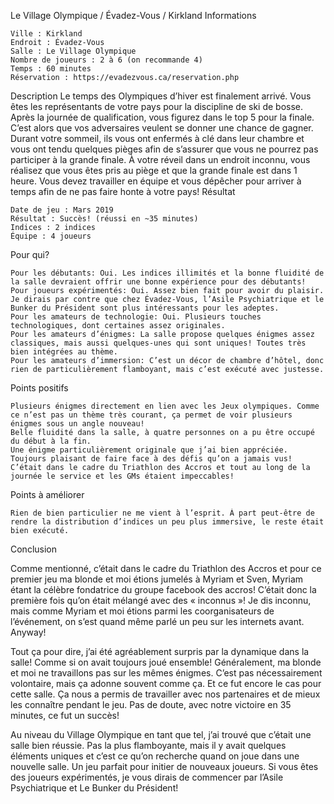 
Le Village Olympique / Évadez-Vous / Kirkland
Informations

    Ville : Kirkland
    Endroit : Évadez-Vous
    Salle : Le Village Olympique
    Nombre de joueurs : 2 à 6 (on recommande 4)
    Temps : 60 minutes
    Réservation : https://evadezvous.ca/reservation.php

Description
Le temps des Olympiques d’hiver est finalement arrivé. Vous êtes les représentants de votre pays pour la discipline de ski de bosse. Après la journée de qualification, vous figurez dans le top 5 pour la finale. C’est alors que vos adversaires veulent se donner une chance de gagner. Durant votre sommeil, ils vous ont enfermés à clé dans leur chambre et vous ont tendu quelques pièges afin de s’assurer que vous ne pourrez pas participer à la grande finale. À votre réveil dans un endroit inconnu, vous réalisez que vous êtes pris au piège et que la grande finale est dans 1 heure. Vous devez travailler en équipe et vous dépêcher pour arriver à temps afin de ne pas faire honte à votre pays!
Résultat

    Date de jeu : Mars 2019
    Résultat : Succès! (réussi en ~35 minutes)
    Indices : 2 indices
    Équipe : 4 joueurs

Pour qui?

    Pour les débutants: Oui. Les indices illimités et la bonne fluidité de la salle devraient offrir une bonne expérience pour des débutants!
    Pour joueurs expérimentés: Oui. Assez bien fait pour avoir du plaisir. Je dirais par contre que chez Évadez-Vous, l’Asile Psychiatrique et le Bunker du Président sont plus intéressants pour les adeptes.
    Pour les amateurs de technologie: Oui. Plusieurs touches technologiques, dont certaines assez originales.
    Pour les amateurs d’énigmes: La salle propose quelques énigmes assez classiques, mais aussi quelques-unes qui sont uniques! Toutes très bien intégrées au thème.
    Pour les amateurs d’immersion: C’est un décor de chambre d’hôtel, donc rien de particulièrement flamboyant, mais c’est exécuté avec justesse.

 Points positifs

    Plusieurs énigmes directement en lien avec les Jeux olympiques. Comme ce n’est pas un thème très courant, ça permet de voir plusieurs énigmes sous un angle nouveau!
    Belle fluidité dans la salle, à quatre personnes on a pu être occupé du début à la fin.
    Une énigme particulièrement originale que j’ai bien appréciée. Toujours plaisant de faire face à des défis qu’on a jamais vus!
    C’était dans le cadre du Triathlon des Accros et tout au long de la journée le service et les GMs étaient impeccables!

Points à améliorer

    Rien de bien particulier ne me vient à l’esprit. À part peut-être de rendre la distribution d’indices un peu plus immersive, le reste était bien exécuté.

Conclusion

Comme mentionné, c’était dans le cadre du Triathlon des Accros et pour ce premier jeu ma blonde et moi étions jumelés à Myriam et Sven, Myriam étant la célèbre fondatrice du groupe facebook des accros! C’était donc la première fois qu’on était mélangé avec des « inconnus »! Je dis inconnu, mais comme Myriam et moi étions parmi les coorganisateurs de l’événement, on s’est quand même parlé un peu sur les internets avant. Anyway!

Tout ça pour dire, j’ai été agréablement surpris par la dynamique dans la salle! Comme si on avait toujours joué ensemble! Généralement, ma blonde et moi ne travaillons pas sur les mêmes énigmes. C’est pas nécessairement volontaire, mais ça adonne souvent comme ça. Et ce fut encore le cas pour cette salle. Ça nous a permis de travailler avec nos partenaires et de mieux les connaître pendant le jeu. Pas de doute, avec notre victoire en 35 minutes, ce fut un succès!

Au niveau du Village Olympique en tant que tel, j’ai trouvé que c’était une salle bien réussie. Pas la plus flamboyante, mais il y avait quelques éléments uniques et c’est ce qu’on recherche quand on joue dans une nouvelle salle. Un jeu parfait pour initier de nouveaux joueurs. Si vous êtes des joueurs expérimentés, je vous dirais de commencer par l’Asile Psychiatrique et Le Bunker du Président!
